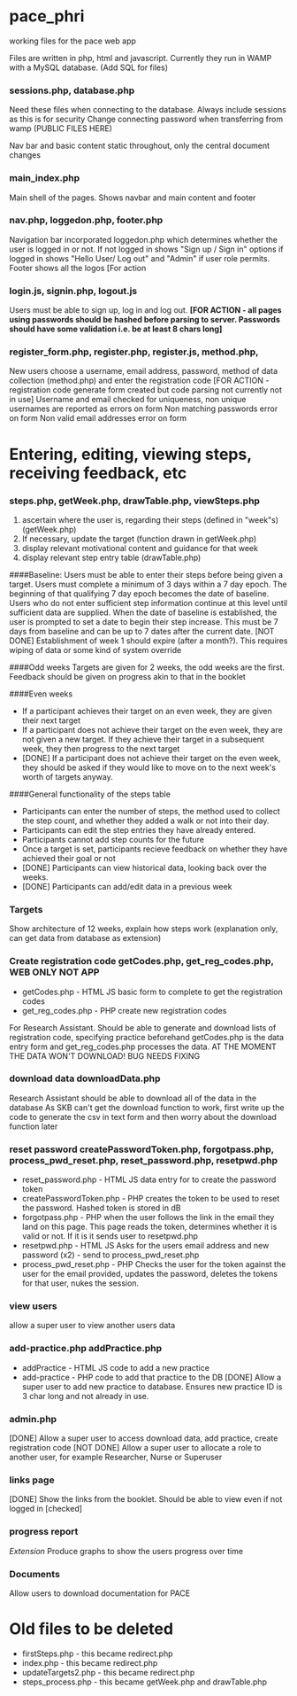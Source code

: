 # pace_phri
working files for the pace web app

Files are written in php, html and javascript. Currently they run in WAMP with a MySQL database. (Add SQL for files)

### sessions.php, database.php
Need these files when connecting to the database. Always include sessions as this is for security
Change connecting password when transferring from wamp (PUBLIC FILES HERE)

Nav bar and basic content static throughout, only the central document changes
### main_index.php
Main shell of the pages. Shows navbar and main content and footer

### nav.php, loggedon.php, footer.php
Navigation bar incorporated loggedon.php which determines whether the user is logged in or not. If not logged in shows "Sign up / Sign in" options if logged in shows "Hello User/ Log out" and "Admin" if user role permits. Footer shows all the logos
[For action

### login.js, signin.php, logout.js
Users must be able to sign up, log in and log out. 
**[FOR ACTION - all pages using passwords should be hashed before parsing to server. Passwords should have some validation i.e. be at least 8 chars long]**

### register_form.php, register.php, register.js, method.php,
New users choose a username, email address, password, method of data collection (method.php) and enter the registration code [FOR ACTION - registration code generate form created but code parsing not currently not in use]
Username and email checked for uniqueness, non unique usernames are reported as errors on form
Non matching passwords error on form
Non valid email addresses error on form

# Entering, editing, viewing steps, receiving feedback, etc
### steps.php, getWeek.php, drawTable.php, viewSteps.php
1. ascertain where the user is, regarding their steps (defined in "week"s) (getWeek.php)
2. If necessary, update the target (function drawn in getWeek.php)
3. display relevant motivational content and guidance for that week
4. display relevant step entry table (drawTable.php)

####Baseline: 
Users must be able to enter their steps before being given a target.
Users must complete a minimum of 3 days within a 7 day epoch. The beginning of that qualifying 7 day epoch becomes the date of baseline. 
Users who do not enter sufficient step information continue at this level until sufficient data are supplied. 
When the date of baseline is established, the user is prompted to set a date to begin their step increase. This must be 7 days from baseline and can be up to 7 dates after the current date. 
[NOT DONE] Establishment of week 1 should expire (after a month?). This requires wiping of data or some kind of system override

####Odd weeks
Targets are given for 2 weeks, the odd weeks are the first. Feedback should be given on progress akin to that in the booklet

####Even weeks
* If a participant achieves their target on an even week, they are given their next target
* If a participant does not achieve their target on the even week, they are not given a new target. If they achieve their target in a subsequent week, they then progress to the next target
* [DONE] If a participant does not achieve their target on the even week, they should be asked if they would like to move on to the next week's worth of targets anyway.  

####General functionality of the steps table
* Participants can enter the number of steps, the method used to collect the step count, and whether they added a walk or not into their day. 
* Participants can edit the step entries they have already entered.
* Participants cannot add step counts for the future
* Once a target is set, participants recieve feedback on whether they have achieved their goal or not
* [DONE] Participants can view historical data, looking back over the weeks. 
* [DONE] Participants can add/edit data in a previous week

### Targets
Show architecture of 12 weeks, explain how steps work (explanation only, can get data from database as extension)

### Create registration code getCodes.php, get_reg_codes.php, WEB ONLY NOT APP
* getCodes.php - HTML JS basic form to complete to get the registration codes
* get_reg_codes.php - PHP create new registration codes

For Research Assistant. Should be able to generate and download lists of registration code, specifying practice beforehand
getCodes.php is the data entry form and get_reg_codes.php processes the data. 
AT THE MOMENT THE DATA WON'T DOWNLOAD! BUG NEEDS FIXING

### download data downloadData.php
Research Assistant should be able to download all of the data in the database
As SKB can't get the download function to work, first write up the code to generate the csv in text form and then worry about the download function later

### reset password createPasswordToken.php, forgotpass.php, process_pwd_reset.php, reset_password.php, resetpwd.php
* reset_password.php - HTML JS data entry for to create the password token
* createPasswordToken.php - PHP creates the token to be used to reset the password. Hashed token is stored in dB
* forgotpass.php - PHP when the user follows the link in the email they land on this page. This page reads the token,  determines whether it is valid or not. If it is it sends user to resetpwd.php
* resetpwd.php - HTML JS Asks for the users email address and new password (x2) - send to process_pwd_reset.php
* process_pwd_reset.php - PHP Checks the user for the token against the user for the email provided, updates the password, deletes the tokens for that user, nukes the session.

### view users
allow a super user to view another users data

### add-practice.php addPractice.php
* addPractice - HTML JS code to add a new practice
* add-practice - PHP code to add that practice to the DB
[DONE] Allow a super user to add new practice to database. Ensures new practice ID is 3 char long and not already in use.

### admin.php
[DONE] Allow a super user to access download data, add practice, create registration code 
[NOT DONE] Allow a super user to allocate a role to another user, for example Researcher, Nurse or Superuser 

### links page
[DONE] Show the links from the booklet. Should be able to view even if not logged in [checked]

### progress report
*Extension* Produce graphs to show the users progress over time

### Documents
Allow users to download documentation for PACE

# Old files to be deleted
* firstSteps.php - this became redirect.php
* index.php - this became redirect.php
* updateTargets2.php - this became redirect.php
* steps_process.php - this became getWeek.php and drawTable.php
